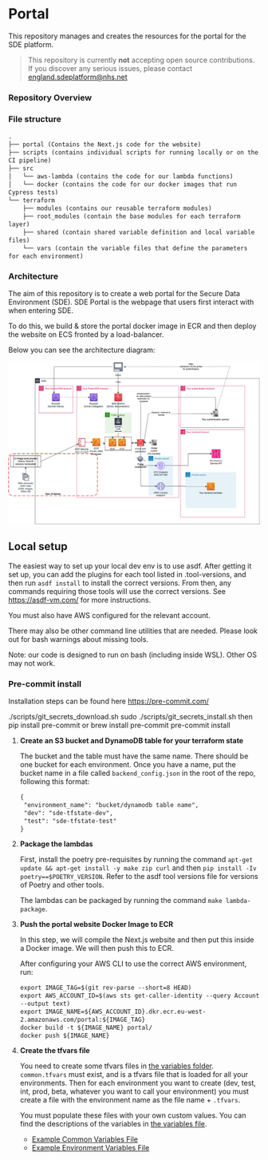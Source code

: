 # Portal

This repository manages and creates the resources for the portal for the SDE platform.

> This repository is currently **not** accepting open source contributions. If you discover any serious issues, please contact england.sdeplatform@nhs.net

### Repository Overview

### File structure

```
.
├── portal (Contains the Next.js code for the website)
├── scripts (contains individual scripts for running locally or on the CI pipeline)
├── src
│   └── aws-lambda (contains the code for our lambda functions)
│   └── docker (contains the code for our docker images that run Cypress tests)
└── terraform
    ├── modules (contains our reusable terraform modules)
    ├── root_modules (contain the base modules for each terraform layer)
    ├── shared (contain shared variable definition and local variable files)
    └── vars (contain the variable files that define the parameters for each environment)
```

### Architecture

The aim of this repository is to create a web portal for the Secure Data Environment (SDE). SDE Portal is the webpage that users first interact with when entering SDE.

To do this, we build & store the portal docker image in ECR and then deploy the website on ECS fronted by a load-balancer.

Below you can see the architecture diagram:

![Portal Architecture Diagram](./docs/Portal-Design.drawio.svg)

## Local setup

The easiest way to set up your local dev env is to use asdf. After getting it set up, you can add the plugins for each tool listed in .tool-versions, and then run `asdf install` to install the correct versions. From then, any commands requiring those tools will use the correct versions. See https://asdf-vm.com/ for more instructions.

You must also have AWS configured for the relevant account.

There may also be other command line utilities that are needed. Please look out for bash warnings about missing tools.

Note: our code is designed to run on bash (including inside WSL). Other OS may not work.

### Pre-commit install

Installation steps can be found here https://pre-commit.com/

./scripts/git_secrets_download.sh
sudo ./scripts/git_secrets_install.sh
then
pip install pre-commit or brew install pre-commit
pre-commit install

1. **Create an S3 bucket and DynamoDB table for your terraform state**

    The bucket and the table must have the same name. There should be one bucket for each environment. Once you have a name, put the bucket name in a file called `backend_config.json` in the root of the repo, following this format:

    ```
    {
     "environment_name": "bucket/dynamodb table name",
     "dev": "sde-tfstate-dev",
     "test": "sde-tfstate-test"
    }
    ```

2. **Package the lambdas**

    First, install the poetry pre-requisites by running the command `apt-get update && apt-get install -y make zip curl` and then `pip install -Iv poetry==$POETRY_VERSION`. Refer to the asdf tool versions file for versions of Poetry and other tools.

    The lambdas can be packaged by running the command `make lambda-package`.

3. **Push the portal website Docker Image to ECR**

    In this step, we will compile the Next.js website and then put this inside a Docker image.
    We will then push this to ECR.

    After configuring your AWS CLI to use the correct AWS environment, run:

    ```
    export IMAGE_TAG=$(git rev-parse --short=8 HEAD)
    export AWS_ACCOUNT_ID=$(aws sts get-caller-identity --query Account --output text)
    export IMAGE_NAME=${AWS_ACCOUNT_ID}.dkr.ecr.eu-west-2.amazonaws.com/portal:${IMAGE_TAG}
    docker build -t ${IMAGE_NAME} portal/
    docker push ${IMAGE_NAME}
    ```

4. **Create the tfvars file**

    You need to create some tfvars files in [the variables folder](./terraform/vars/). `common.tfvars` must exist, and is a tfvars file that is loaded for all your environments. Then for each environment you want to create (dev, test, int, prod, beta, whatever you want to call your environment) you must create a file with the environment name as the file name + `.tfvars`.

    You must populate these files with your own custom values. You can find the descriptions of the variables in [the variables file](./terraform/shared/variables.tf).

    - [Example Common Variables File](./terraform/vars/example_common.tfvars)
    - [Example Environment Variables File](./terraform/vars/example.tfvars)
